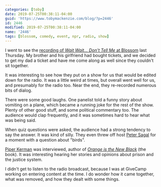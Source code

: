 ```yaml
---
categories: [toby]
date: 2019-07-25T00:38:11-04:00
guid: 'https://www.tobymackenzie.com/blog/?p=2446'
id: 2446
modified: 2019-07-25T00:38:11-04:00
name: '2446'
tags: [blossom, comedy, event, npr, radio, show]
---
```


I went to see the [recording of *Wait Wait… Don't Tell Me* at Blossom](https://www.ohio.com/entertainmentlife/20190719/nprs-wait-wait--dont-tell-me-brings-laughs-to-blossom) last Thursday.<!--more-->  My brother and his girlfriend had bought tickets, and we decided to get my dad a ticket and have me come along as well since they couldn't sit together.

It was interesting to see how they put on a show for us that would be edited down for the radio.  It was a little weird at times, but overall went well for us, and presumably for the radio too.  Near the end, they re-recorded numerous bits of dialog.

There were some good laughs.  One panelist told a funny story about vomiting on a plane, which became a running joke for the rest of the show.  Plenty of other good stuff, and some political commentary too.  The audience would clap frequently, and it was sometimes hard to hear what was being said.

When quiz questions were asked, the audience had a strong tendency to say the answer.  It was kind of silly.  They even threw off host [Peter Sagal](https://en.wikipedia.org/wiki/Peter_Sagal) for a moment with a question about "birds".

[Piper Kerman](https://en.wikipedia.org/wiki/Piper_Kerman) was interviewed, author of [*Orange is the New Black*](https://en.wikipedia.org/wiki/Orange_Is_the_New_Black:_My_Year_in_a_Women%27s_Prison) (the book).  It was interesting hearing her stories and opinions about prison and the justice system.

I didn't get to listen to the radio broadcast, because I was at GiveCamp working on entering content at the time.  I do wonder how it came together, what was removed, and how they dealt with some things.
